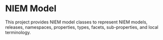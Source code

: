 
# NIEM Model

This project provides NIEM model classes to represent NIEM models, releases, namespaces, properties, types, facets, sub-properties, and local terminology.
